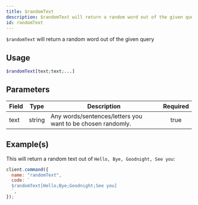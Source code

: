 ```yaml
---
title: $randomText
description: $randomText will return a random word out of the given query
id: randomText
---
```


`$randomText` will return a random word out of the given query

## Usage

```php
$randomText[text;text;...]
```

## Parameters

| Field | Type   | Description                                                 | Required |
| ----- | ------ | ----------------------------------------------------------- | :------: |
| text  | string | Any words/sentences/letters you want to be chosen randomly. |   true   |

## Example(s)

This will return a random text out of `Hello, Bye, Goodnight, See you`:

```javascript
client.command({
  name: "randomText",
  code: `
  $randomText[Hello;Bye;Goodnight;See you]
  `,
});
```
